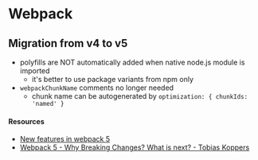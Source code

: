 # Webpack 

## Migration from v4 to v5

- polyfills are NOT automatically added when native node.js module is imported
    - it's better to use package variants from npm only
- `webpackChunkName` comments no longer needed
    - chunk name can be autogenerated by `optimization: { chunkIds: 'named' }`

#### Resources

- [New features in webpack 5](https://blog.logrocket.com/new-features-in-webpack-5-2559755adf5e/)
- [Webpack 5 - Why Breaking Changes? What is next? - Tobias Koppers](https://www.youtube.com/watch?v=p-MhcctQBlY)
